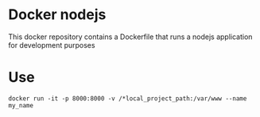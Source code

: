 # Docker nodejs

This docker repository contains a Dockerfile that runs a nodejs application for development purposes

# Use

``docker run -it -p 8000:8000 -v /*local_project_path:/var/www --name  my_name``